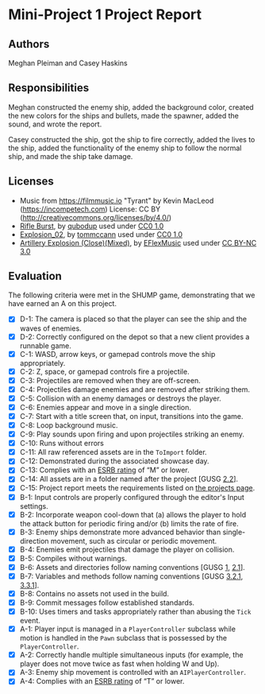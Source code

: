 # Mini-Project 1 Project Report
## Authors 
Meghan Pleiman and Casey Haskins
## Responsibilities
Meghan constructed the enemy ship, added the background color, created the new colors for the ships and bullets, made the spawner, added the sound, and wrote the report. 

Casey constructed the ship, got the ship to fire correctly, added the lives to the ship, added the functionality of the enemy ship to follow the normal ship, and made the ship take damage. 

## Licenses 
- Music from https://filmmusic.io "Tyrant" by Kevin MacLeod (https://incompetech.com) License: CC BY (http://creativecommons.org/licenses/by/4.0/)
- [Rifle Burst](https://freesound.org/s/482120/), by [qubodup](https://freesound.org/people/qubodup/sounds/482120/) used under [CC0 1.0](https://creativecommons.org/publicdomain/zero/1.0/)
- [Explosion_02](https://freesound.org/s/235968/), by [tommccann](https://freesound.org/people/tommccann/sounds/235968/) used under [CC0 1.0](http://creativecommons.org/publicdomain/zero/1.0/)
- [Artillery Explosion (Close)(Mixed)](https://freesound.org/388528/), by [EFlexMusic](https://freesound.org/people/EFlexMusic/sounds/388528/) used under [CC BY-NC 3.0](https://creativecommons.org/licenses/by-nc/3.0/)

## Evaluation 
The following criteria were met in the SHUMP game, demonstrating that we have earned an A on this project.
<!--
        This is a Markdown output of specifications grading criteria. Note that " - [ ]" is Markdown 
        syntax for a checkbox list item. To "fill in" the checkbox, put an 'x' within the square brackets,
        as in, " - [x]". Many markdown preview systems, including GitHub's, will render this as a checkbox.
        -->
- [X] D-1: The camera is placed so that the player can see the ship and the waves
             of enemies.
- [X] D-2: Correctly configured on the depot so that a new client provides a runnable game.
- [X] C-1: WASD, arrow keys, or gamepad controls move the ship appropriately.
- [X] C-2: Z, space, or gamepad controls fire a projectile.
- [X] C-3: Projectiles are removed when they are off-screen.
- [X] C-4: Projectiles damage enemies and are removed after striking them.
- [X] C-5: Collision with an enemy damages or destroys the player.
- [X] C-6: Enemies appear and move in a single direction.
- [X] C-7: Start with a title screen that, on input, transitions into the game.
- [X] C-8: Loop background music.
- [X] C-9: Play sounds upon firing and upon projectiles striking an enemy.
- [X] C-10: Runs without errors
- [X] C-11: All raw referenced assets are in the <code>ToImport</code> folder.
- [X] C-12: Demonstrated during the associated showcase day.
- [X] C-13: Complies with an <a href="http://www.esrb.org/ratings/">ESRB rating</a> of &ldquo;M&rdquo; or lower.
- [X] C-14: All assets are in a folder named after the project [GUSG&nbsp;<a href="https://github.com/Allar/ue4-style-guide#structure-top-level">2.2</a>].
- [X] C-15: Project report meets the requirements listed on <a href="https://www.cs.bsu.edu/~pvgestwicki/courses/cs315Fa19/project">the projects page</a>.
- [X] B-1: Input controls are properly configured through the editor's Input settings.
- [X] B-2: Incorporate weapon cool-down that (a) allows the player to hold
         the attack button for periodic firing and/or (b) limits the rate of fire.
- [X] B-3: Enemy ships demonstrate more advanced behavior than single-direction movement,
          such as circular or periodic movement.
- [X] B-4: Enemies emit projectiles that damage the player on collision.
- [X] B-5: Compiles without warnings.
- [X] B-6: Assets and directories follow naming conventions [GUSG&nbsp;<a href="https://github.com/Allar/ue4-style-guide#anc">1</a>, <a href="https://github.com/Allar/ue4-style-guide#21-folder-names-">2.1</a>].
- [X] B-7: Variables and methods follow naming conventions [GUSG&nbsp;<a href="https://github.com/Allar/ue4-style-guide#321-naming-">3.2.1</a>, <a href="https://github.com/Allar/ue4-style-guide#321-naming-">3.3.1</a>].
- [X] B-8: Contains no assets not used in the build.
- [X] B-9: Commit messages follow established standards.
- [X] B-10: Uses timers and tasks appropriately rather than abusing the <code>Tick</code> event.
- [X] A-1: Player input is managed in a <code>PlayerController</code> subclass while 
         motion is handled in the <code>Pawn</code> subclass that is possessed by
         the <code>PlayerController</code>.
- [X] A-2: Correctly handle multiple simultaneous inputs (for example, the player
         does not move twice as fast when holding W and Up).
- [X] A-3: Enemy ship movement is controlled with an <code>AIPlayerController</code>.
- [X] A-4: Complies with an <a href="http://www.esrb.org/ratings/">ESRB rating</a> of &ldquo;T&rdquo; or lower.
